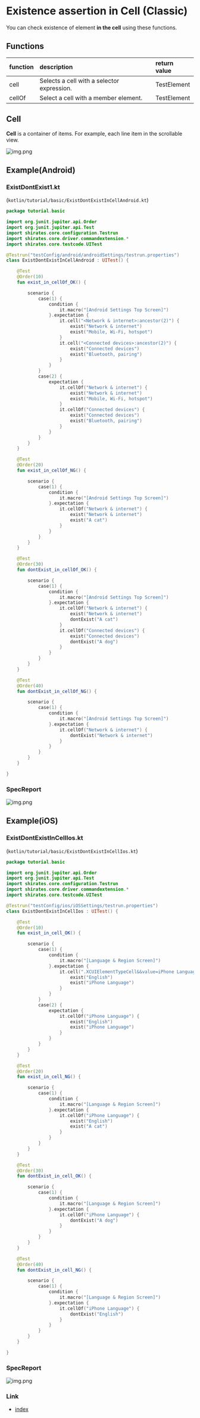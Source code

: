 # Existence assertion in Cell (Classic)

You can check existence of element **in the cell** using these functions.

## Functions

| function | description                                | return value |
|:---------|:-------------------------------------------|:-------------|
| cell     | Selects a cell with a selector expression. | TestElement  |
| cellOf   | Select a cell with a member element.       | TestElement  |

## Cell

**Cell** is a container of items.
For example, each line item in the scrollable view.

![img.png](_images/cell_and_labels.png)

## Example(Android)

### ExistDontExist1.kt

(`kotlin/tutorial/basic/ExistDontExistInCellAndroid.kt`)

```kotlin
package tutorial.basic

import org.junit.jupiter.api.Order
import org.junit.jupiter.api.Test
import shirates.core.configuration.Testrun
import shirates.core.driver.commandextension.*
import shirates.core.testcode.UITest

@Testrun("testConfig/android/androidSettings/testrun.properties")
class ExistDontExistInCellAndroid : UITest() {

    @Test
    @Order(10)
    fun exist_in_cellOf_OK() {

        scenario {
            case(1) {
                condition {
                    it.macro("[Android Settings Top Screen]")
                }.expectation {
                    it.cell("<Network & internet>:ancestor(2)") {
                        exist("Network & internet")
                        exist("Mobile, Wi‑Fi, hotspot")
                    }
                    it.cell("<Connected devices>:ancestor(2)") {
                        exist("Connected devices")
                        exist("Bluetooth, pairing")
                    }
                }
            }
            case(2) {
                expectation {
                    it.cellOf("Network & internet") {
                        exist("Network & internet")
                        exist("Mobile, Wi‑Fi, hotspot")
                    }
                    it.cellOf("Connected devices") {
                        exist("Connected devices")
                        exist("Bluetooth, pairing")
                    }
                }
            }
        }
    }

    @Test
    @Order(20)
    fun exist_in_cellOf_NG() {

        scenario {
            case(1) {
                condition {
                    it.macro("[Android Settings Top Screen]")
                }.expectation {
                    it.cellOf("Network & internet") {
                        exist("Network & internet")
                        exist("A cat")
                    }
                }
            }
        }
    }

    @Test
    @Order(30)
    fun dontExist_in_cellOf_OK() {

        scenario {
            case(1) {
                condition {
                    it.macro("[Android Settings Top Screen]")
                }.expectation {
                    it.cellOf("Network & internet") {
                        exist("Network & internet")
                        dontExist("A cat")
                    }
                    it.cellOf("Connected devices") {
                        exist("Connected devices")
                        dontExist("A dog")
                    }
                }
            }
        }
    }

    @Test
    @Order(40)
    fun dontExist_in_cellOf_NG() {

        scenario {
            case(1) {
                condition {
                    it.macro("[Android Settings Top Screen]")
                }.expectation {
                    it.cellOf("Network & internet") {
                        dontExist("Network & internet")
                    }
                }
            }
        }
    }

}
```

### SpecReport

![img.png](_images/exist_dontexist_in_cell_android.png)

## Example(iOS)

### ExistDontExistInCellIos.kt

(`kotlin/tutorial/basic/ExistDontExistInCellIos.kt`)

```kotlin
package tutorial.basic

import org.junit.jupiter.api.Order
import org.junit.jupiter.api.Test
import shirates.core.configuration.Testrun
import shirates.core.driver.commandextension.*
import shirates.core.testcode.UITest

@Testrun("testConfig/ios/iOSSettings/testrun.properties")
class ExistDontExistInCellIos : UITest() {

    @Test
    @Order(10)
    fun exist_in_cell_OK() {

        scenario {
            case(1) {
                condition {
                    it.macro("[Language & Region Screen]")
                }.expectation {
                    it.cell(".XCUIElementTypeCell&&value=iPhone Language") {
                        exist("English")
                        exist("iPhone Language")
                    }
                }
            }
            case(2) {
                expectation {
                    it.cellOf("iPhone Language") {
                        exist("English")
                        exist("iPhone Language")
                    }
                }
            }
        }
    }

    @Test
    @Order(20)
    fun exist_in_cell_NG() {

        scenario {
            case(1) {
                condition {
                    it.macro("[Language & Region Screen]")
                }.expectation {
                    it.cellOf("iPhone Language") {
                        exist("English")
                        exist("A cat")
                    }
                }
            }
        }
    }

    @Test
    @Order(30)
    fun dontExist_in_cell_OK() {

        scenario {
            case(1) {
                condition {
                    it.macro("[Language & Region Screen]")
                }.expectation {
                    it.cellOf("iPhone Language") {
                        dontExist("A dog")
                    }
                }
            }
        }
    }

    @Test
    @Order(40)
    fun dontExist_in_cell_NG() {

        scenario {
            case(1) {
                condition {
                    it.macro("[Language & Region Screen]")
                }.expectation {
                    it.cellOf("iPhone Language") {
                        dontExist("English")
                    }
                }
            }
        }
    }

}
```

### SpecReport

![img.png](_images/exist_dontexist_in_cell_ios.png)

### Link

- [index](../../../index.md)


